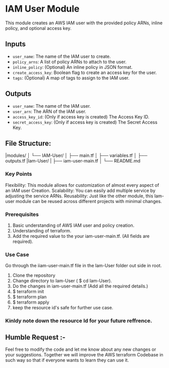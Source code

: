 # IAM User Module
This module creates an AWS IAM user with the provided policy ARNs, inline policy, and optional access key.

## Inputs
- `user_name`: The name of the IAM user to create.
- `policy_arns`: A list of policy ARNs to attach to the user.
- `inline_policy`: (Optional) An inline policy in JSON format.
- `create_access_key`: Boolean flag to create an access key for the user.
- `tags`: (Optional) A map of tags to assign to the IAM user.

## Outputs
- `user_name`: The name of the IAM user.
- `user_arn`: The ARN of the IAM user.
- `access_key_id`: (Only if access key is created) The Access Key ID.
- `secret_access_key`: (Only if access key is created) The Secret Access Key.

## File Structure: 

|modules/
│   └── IAM-User/
│       ├── main.tf
│       ├── variables.tf
│       ├── outputs.tf
|Iam-User/
|  ├── iam-user-main.tf
│  └── README.md

### Key Points
Flexibility: This module allows for customization of almost every aspect of an IAM user Creation.
Scalability: You can easily add multiple service by adjusting the service ARNs.
Reusability: Just like the other module, this Iam-user module can be reused across different projects with minimal changes.

### Prerequisites
1. Basic understanding of AWS IAM user and policy creation.
2. Understanding of terraform.
3. Add the required value to the your iam-user-main.tf. (All fields are required).


### Use Case
Go through the iiam-user-main.tf file in the Iam-User folder out side in root.

1. Clone the repository
2. Change directory to Iam-User ( $ cd Iam-User).
3. Do the changes in iam-user-main.tf (Add all the required details.)
4. $ terraform init
5. $ terraform plan
6. $ terraform apply
7. keep the resource id's safe for further use case.


### Kinldy note down the resource Id for your future reffrence.

## Humble Request :- 
Feel free to modify the code and let me know about any new changes or your suggestions.
Together we will improve the AWS terraform Codebase in such way so that if everyone wants to learn they can use it.
